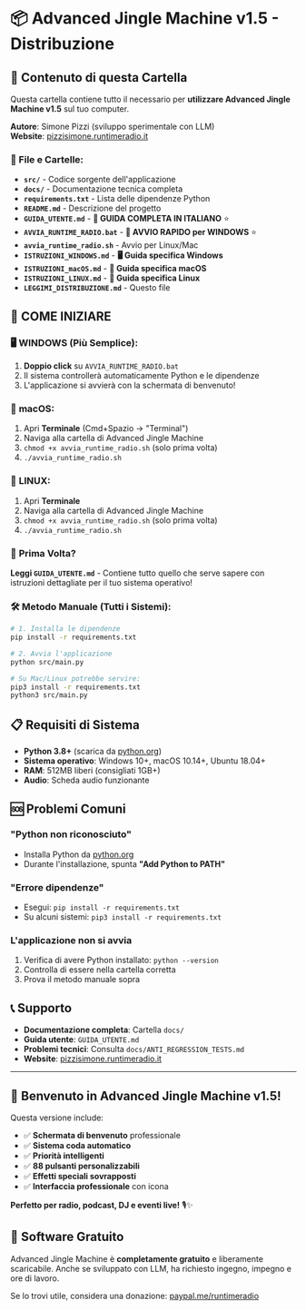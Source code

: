 # 📦 Advanced Jingle Machine v1.5 - Distribuzione

## 🎯 Contenuto di questa Cartella

Questa cartella contiene tutto il necessario per **utilizzare Advanced Jingle Machine v1.5** sul tuo computer.

**Autore**: Simone Pizzi (sviluppo sperimentale con LLM)  
**Website**: [pizzisimone.runtimeradio.it](https://pizzisimone.runtimeradio.it)

### 📁 File e Cartelle:

- **`src/`** - Codice sorgente dell'applicazione
- **`docs/`** - Documentazione tecnica completa 
- **`requirements.txt`** - Lista delle dipendenze Python
- **`README.md`** - Descrizione del progetto
- **`GUIDA_UTENTE.md`** - **📖 GUIDA COMPLETA IN ITALIANO** ⭐
- **`AVVIA_RUNTIME_RADIO.bat`** - **🚀 AVVIO RAPIDO per WINDOWS** ⭐
- **`avvia_runtime_radio.sh`** - Avvio per Linux/Mac
- **`ISTRUZIONI_WINDOWS.md`** - **🖥️ Guida specifica Windows** 
- **`ISTRUZIONI_macOS.md`** - **🍎 Guida specifica macOS**
- **`ISTRUZIONI_LINUX.md`** - **🐧 Guida specifica Linux**
- **`LEGGIMI_DISTRIBUZIONE.md`** - Questo file

## 🚀 COME INIZIARE

### 🖥️ **WINDOWS (Più Semplice):**
1. **Doppio click** su `AVVIA_RUNTIME_RADIO.bat`
2. Il sistema controllerà automaticamente Python e le dipendenze  
3. L'applicazione si avvierà con la schermata di benvenuto!

### 🍎 **macOS:**
1. Apri **Terminale** (Cmd+Spazio → "Terminal")
2. Naviga alla cartella di Advanced Jingle Machine
3. `chmod +x avvia_runtime_radio.sh` (solo prima volta)
4. `./avvia_runtime_radio.sh`

### 🐧 **LINUX:**
1. Apri **Terminale**
2. Naviga alla cartella di Advanced Jingle Machine
3. `chmod +x avvia_runtime_radio.sh` (solo prima volta)  
4. `./avvia_runtime_radio.sh`

### 📖 **Prima Volta?** 
**Leggi `GUIDA_UTENTE.md`** - Contiene tutto quello che serve sapere con istruzioni dettagliate per il tuo sistema operativo!

### 🛠️ **Metodo Manuale (Tutti i Sistemi):**
```bash
# 1. Installa le dipendenze
pip install -r requirements.txt

# 2. Avvia l'applicazione  
python src/main.py

# Su Mac/Linux potrebbe servire:
pip3 install -r requirements.txt
python3 src/main.py
```

## 📋 Requisiti di Sistema

- **Python 3.8+** (scarica da [python.org](https://www.python.org/downloads/))
- **Sistema operativo**: Windows 10+, macOS 10.14+, Ubuntu 18.04+
- **RAM**: 512MB liberi (consigliati 1GB+)
- **Audio**: Scheda audio funzionante

## 🆘 Problemi Comuni

### "Python non riconosciuto"
- Installa Python da [python.org](https://www.python.org/downloads/)
- Durante l'installazione, spunta **"Add Python to PATH"**

### "Errore dipendenze" 
- Esegui: `pip install -r requirements.txt`
- Su alcuni sistemi: `pip3 install -r requirements.txt`

### L'applicazione non si avvia
1. Verifica di avere Python installato: `python --version`
2. Controlla di essere nella cartella corretta
3. Prova il metodo manuale sopra

## 📞 Supporto

- **Documentazione completa**: Cartella `docs/`
- **Guida utente**: `GUIDA_UTENTE.md`
- **Problemi tecnici**: Consulta `docs/ANTI_REGRESSION_TESTS.md`
- **Website**: [pizzisimone.runtimeradio.it](https://pizzisimone.runtimeradio.it)

---

## 🎉 Benvenuto in Advanced Jingle Machine v1.5!

Questa versione include:
- ✅ **Schermata di benvenuto** professionale
- ✅ **Sistema coda automatico**
- ✅ **Priorità intelligenti** 
- ✅ **88 pulsanti personalizzabili**
- ✅ **Effetti speciali sovrapposti**
- ✅ **Interfaccia professionale** con icona

**Perfetto per radio, podcast, DJ e eventi live!** 🎙️✨

## 💝 Software Gratuito

Advanced Jingle Machine è **completamente gratuito** e liberamente scaricabile. Anche se sviluppato con LLM, ha richiesto ingegno, impegno e ore di lavoro.

Se lo trovi utile, considera una donazione: [paypal.me/runtimeradio](https://paypal.me/runtimeradio) 